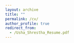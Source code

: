```yaml
---
layout: archive
title: ""
permalink: /cv/
author_profile: true
redirect_from:
  - /Usha_Shrestha_Resume.pdf
---
```



<!-- ---
permalink: /cv/
title: "Curriculum Vitae(CV)"
classes: wide
excerpt: Learn about me, who iam and what I do. 
---


📃 You can download a PDF copy of my CV [here](Usha_Shrestha_Resume.pdf).

<iframe src="usha901.github.io/Usha_Shrestha_Resume.pdf
" width="100%" height="800" frameborder="no" border="0" marginwidth="0" marginheight="0"></iframe>
 -->
